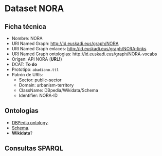 # Dataset NORA

## Ficha técnica

* Nombre: NORA
* URI Named Graph: http://id.euskadi.eus/graph/NORA
* URI Named Graph enlaces: http://id.euskadi.eus/graph/NORA-links
* URI Named Graph ontologias: http://id.euskadi.eus/graph/NORA-vocabs
* Origen: API NORA (**URL!**)
* DCAT: **To do**
* Prototipo: `abadiano.ttl`
* Patrón de URIs:
  * Sector: public-sector
  * Domain: urbanism-territory
  * ClassName: DBpedia/Wikidata/Schema
  * Identifier: NORA-ID

## Ontologías

* [DBPedia ontology](http://dbpedia.org/ontology/).
* [Schema](https://schema.org/).
* **Wikidata**?

## Consultas SPARQL

